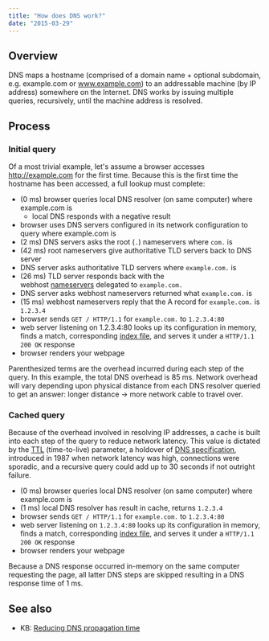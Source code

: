 ```yaml
---
title: "How does DNS work?"
date: "2015-03-29"
---
```


## Overview

DNS maps a hostname (comprised of a domain name + optional subdomain, e.g. example.com or www.example.com) to an addressable machine (by IP address) somewhere on the Internet. DNS works by issuing multiple queries, recursively, until the machine address is resolved.

## Process

### Initial query

Of a most trivial example, let's assume a browser accesses http://example.com for the first time. Because this is the first time the hostname has been accessed, a full lookup must complete:

- (0 ms) browser queries local DNS resolver (on same computer) where example.com is
    - local DNS responds with a negative result
- browser uses DNS servers configured in its network configuration to query where example.com is
- (2 ms) DNS servers asks the root (`.`) nameservers where `com.` is
- (42 ms) root nameservers give authoritative TLD servers back to DNS server
- DNS server asks authoritative TLD servers where `example.com.` is
- (26 ms) TLD server responds back with the webhost [nameservers](https://kb.apiscp.com/dns/nameserver-settings/ "Nameserver settings") delegated to `example.com.`
- DNS server asks webhost nameservers returned what `example.com.` is
- (15 ms) webhost nameservers reply that the A record for `example.com.` is `1.2.3.4`
- browser sends `GET / HTTP/1.1` for `example.com.` to `1.2.3.4:80`
- web server listening on 1.2.3.4:80 looks up its configuration in memory, finds a match, corresponding [index file](https://kb.apiscp.com/web-content/where-is-site-content-served-from/ "Where is site content served from?"), and serves it under a `HTTP/1.1 200 OK` response
- browser renders your webpage

Parenthesized terms are the overhead incurred during each step of the query. In this example, the total DNS overhead is 85 ms. Network overhead will vary depending upon physical distance from each DNS resolver queried to get an answer: longer distance -> more network cable to travel over.

### Cached query

Because of the overhead involved in resolving IP addresses, a cache is built into each step of the query to reduce network latency. This value is dictated by the [TTL](https://kb.apiscp.com/dns/how-long-does-dns-propagation-take/ "How long does DNS propagation take?") (time-to-live) parameter, a holdover of [DNS specification](https://tools.ietf.org/html/rfc1034#page-12), introduced in 1987 when network latency was high, connections were sporadic, and a recursive query could add up to 30 seconds if not outright failure.

- (0 ms) browser queries local DNS resolver (on same computer) where example.com is
- (1 ms) local DNS resolver has result in cache, returns `1.2.3.4`
- browser sends `GET / HTTP/1.1` for `example.com.` to `1.2.3.4:80`
- web server listening on `1.2.3.4:80` looks up its configuration in memory, finds a match, corresponding [index file](https://kb.apiscp.com/web-content/where-is-site-content-served-from/ "Where is site content served from?"), and serves it under a `HTTP/1.1 200 OK` response
- browser renders your webpage

Because a DNS response occurred in-memory on the same computer requesting the page, all latter DNS steps are skipped resulting in a DNS response time of 1 ms.

## See also

- KB: [Reducing DNS propagation time](https://kb.apiscp.com/dns/reducing-dns-propagation-time/ "Reducing DNS propagation time")
